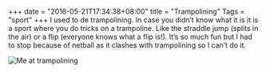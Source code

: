 +++
date = "2016-05-21T17:34:38+08:00"
title = "Trampolining"
Tags = "sport"
+++
I used to de trampolining. In case you didn’t know what it is it is a sport where you do tricks on a trampoline. Like the straddle jump (splits in the air) or a flip (everyone knows what a flip is!). It’s so much fun but I had to stop because of netball as it clashes with trampolining so I can’t do it.

![Me at trampolining](/img/trampolining.jpg)
